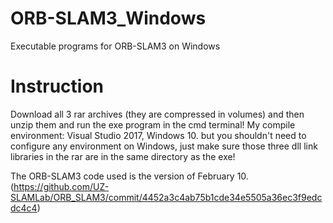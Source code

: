 # ORB-SLAM3_Windows
Executable programs for ORB-SLAM3 on Windows

# Instruction
Download all 3 rar archives (they are compressed in volumes) and then unzip them and run the exe program in the cmd terminal!
My compile environment: Visual Studio 2017, Windows 10. but you shouldn't need to configure any environment on Windows, just make sure those three dll link libraries in the rar are in the same directory as the exe!

The ORB-SLAM3 code used is the version of February 10.(https://github.com/UZ-SLAMLab/ORB_SLAM3/commit/4452a3c4ab75b1cde34e5505a36ec3f9edcdc4c4)
